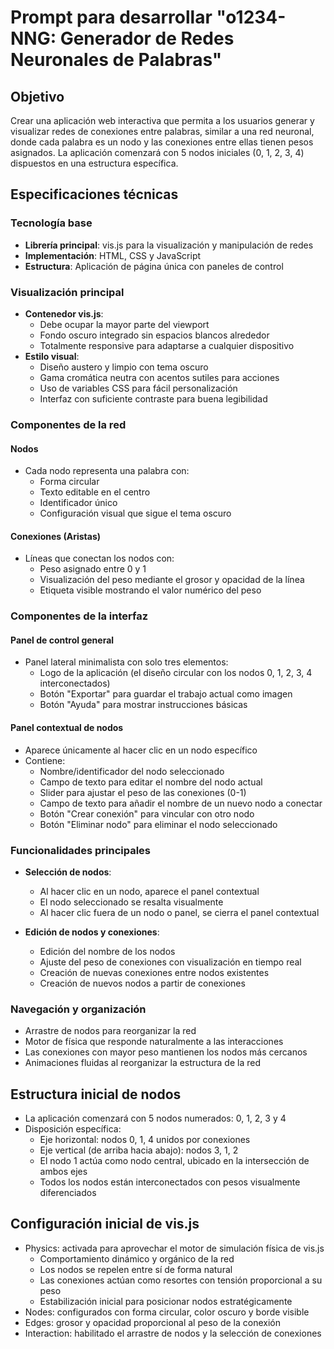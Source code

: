 # Prompt para desarrollar "o1234-NNG: Generador de Redes Neuronales de Palabras"

## Objetivo
Crear una aplicación web interactiva que permita a los usuarios generar y visualizar redes de conexiones entre palabras, similar a una red neuronal, donde cada palabra es un nodo y las conexiones entre ellas tienen pesos asignados. La aplicación comenzará con 5 nodos iniciales (0, 1, 2, 3, 4) dispuestos en una estructura específica.

## Especificaciones técnicas

### Tecnología base
- **Librería principal**: vis.js para la visualización y manipulación de redes
- **Implementación**: HTML, CSS y JavaScript
- **Estructura**: Aplicación de página única con paneles de control

### Visualización principal
- **Contenedor vis.js**: 
  - Debe ocupar la mayor parte del viewport
  - Fondo oscuro integrado sin espacios blancos alrededor
  - Totalmente responsive para adaptarse a cualquier dispositivo
- **Estilo visual**: 
  - Diseño austero y limpio con tema oscuro
  - Gama cromática neutra con acentos sutiles para acciones
  - Uso de variables CSS para fácil personalización
  - Interfaz con suficiente contraste para buena legibilidad

### Componentes de la red

#### Nodos
- Cada nodo representa una palabra con:
  - Forma circular 
  - Texto editable en el centro
  - Identificador único
  - Configuración visual que sigue el tema oscuro

#### Conexiones (Aristas)
- Líneas que conectan los nodos con:
  - Peso asignado entre 0 y 1
  - Visualización del peso mediante el grosor y opacidad de la línea
  - Etiqueta visible mostrando el valor numérico del peso

### Componentes de la interfaz

#### Panel de control general
- Panel lateral minimalista con solo tres elementos:
  - Logo de la aplicación (el diseño circular con los nodos 0, 1, 2, 3, 4 interconectados)
  - Botón "Exportar" para guardar el trabajo actual como imagen
  - Botón "Ayuda" para mostrar instrucciones básicas

#### Panel contextual de nodos
- Aparece únicamente al hacer clic en un nodo específico
- Contiene:
  - Nombre/identificador del nodo seleccionado
  - Campo de texto para editar el nombre del nodo actual
  - Slider para ajustar el peso de las conexiones (0-1)
  - Campo de texto para añadir el nombre de un nuevo nodo a conectar
  - Botón "Crear conexión" para vincular con otro nodo
  - Botón "Eliminar nodo" para eliminar el nodo seleccionado

### Funcionalidades principales

- **Selección de nodos**:
  - Al hacer clic en un nodo, aparece el panel contextual
  - El nodo seleccionado se resalta visualmente
  - Al hacer clic fuera de un nodo o panel, se cierra el panel contextual

- **Edición de nodos y conexiones**:
  - Edición del nombre de los nodos 
  - Ajuste del peso de conexiones con visualización en tiempo real
  - Creación de nuevas conexiones entre nodos existentes
  - Creación de nuevos nodos a partir de conexiones

### Navegación y organización
  - Arrastre de nodos para reorganizar la red
  - Motor de física que responde naturalmente a las interacciones
  - Las conexiones con mayor peso mantienen los nodos más cercanos
  - Animaciones fluidas al reorganizar la estructura de la red

## Estructura inicial de nodos
- La aplicación comenzará con 5 nodos numerados: 0, 1, 2, 3 y 4
- Disposición específica:
  - Eje horizontal: nodos 0, 1, 4 unidos por conexiones
  - Eje vertical (de arriba hacia abajo): nodos 3, 1, 2
  - El nodo 1 actúa como nodo central, ubicado en la intersección de ambos ejes
  - Todos los nodos están interconectados con pesos visualmente diferenciados

## Configuración inicial de vis.js
- Physics: activada para aprovechar el motor de simulación física de vis.js
  - Comportamiento dinámico y orgánico de la red
  - Los nodos se repelen entre sí de forma natural
  - Las conexiones actúan como resortes con tensión proporcional a su peso
  - Estabilización inicial para posicionar nodos estratégicamente
- Nodes: configurados con forma circular, color oscuro y borde visible
- Edges: grosor y opacidad proporcional al peso de la conexión
- Interaction: habilitado el arrastre de nodos y la selección de conexiones